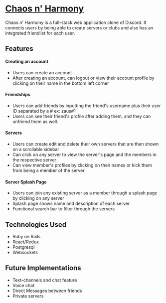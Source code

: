 # [Chaos n' Harmony](https://chaos-2ce2.onrender.com/)

Chaos n' Harmony is a full-stack web application clone of Discord. It connects users by being able to create servers or clubs and also has an integrated friendlist for each user. 

## Features

#### Creating an account
- Users can create an account
- After creating an account, can logout or view their account profile by clicking on their name in the bottom left corner

#### Friendships
- Users can add friends by inputting the friend's username plus their user ID separated by a # ex: zaus#1
- Users can see their friend's profile after adding them, and they can unfriend them as well.

#### Servers
- Users can create edit and delete their own servers that are then shown on a scrollable sidebar
- Can click on any server to view the server's page and the members in the respective server
- Can view member's profiles by clicking on their names or kick them from being a member of the server

#### Server Splash Page
- Users can join any existing server as a member through a splash page by clicking on any server
- Splash page shows name and description of each server
- Functional search bar to filter through the servers

## Technologies Used
- Ruby on Rails
- React/Redux
- Postgresql
- Websockets

## Future Implementations
- Text-channels and chat feature
- Voice chat 
- Direct Messages between friends
- Private servers
